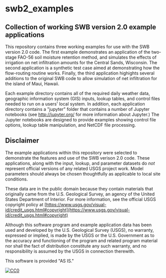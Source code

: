 # swb2_examples

Collection of working SWB version 2.0 example applications
----------------------------------------------------------

This repository contains three working examples for use with the SWB version 2.0 code. The first example demonstrates an application of the two-stage FAO-56 soil moisture retention method, and simulates the effects of irrigation on net infiltration amounts for the Central Sands, Wisconsin. The second application is a synthetic test case aimed at demonstrating how the flow-routing routine works. Finally, the third application highights several additions to the original SWB code to allow simulation of net infiltration for the island of Maui, Hawaii.

Each example directory contains all of the required daily weather data, geographic information system (GIS) inputs, lookup tables, and control files needed to run on a users' local system. In addition, each application directory contains a "jupyter" folder that contains a number of Jupyter notebooks (see http://jupyter.org/ for more information about Jupyter.) The Jupyter notebooks are designed to provide examples showing control file options, lookup table manipulation, and NetCDF file processing. 

Disclaimer
----------

The example applications within this repository were selected to demonstrate the features and use of the SWB verison 2.0 code. These applications, along with the input, lookup, and parameter datasets do *not* represent official versions of any related USGS project work. Model parameters should always be chosen thoughtfully as applicable to local site conditions.

These data are in the public domain because they contain materials that originally came from the U.S. Geological Survey, an agency of the United States Department of Interior. For more information, see the official USGS copyright policy at [https://www.usgs.gov/visual-id/credit_usgs.html#copyright](https://www.usgs.gov/visual-id/credit_usgs.html#copyright)

Although this software program and example application data has been used and developed by the U.S. Geological Survey (USGS), no warranty, expressed or implied, is made by the USGS or the U.S. Government as to the accuracy and functioning of the program and related program material nor shall the fact of distribution constitute any such warranty, and no responsibility is assumed by the USGS in connection therewith.

This software is provided "AS IS."

 [
   ![CC0](http://i.creativecommons.org/p/zero/1.0/88x31.png)
 ](http://creativecommons.org/publicdomain/zero/1.0/)

